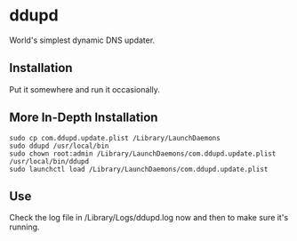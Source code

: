 ddupd
=====

World's simplest dynamic DNS updater.


Installation
------------

Put it somewhere and run it occasionally.


More In-Depth Installation
--------------------------

	sudo cp com.ddupd.update.plist /Library/LaunchDaemons
	sudo ddupd /usr/local/bin
	sudo chown root:admin /Library/LaunchDaemons/com.ddupd.update.plist /usr/local/bin/ddupd
	sudo launchctl load /Library/LaunchDaemons/com.ddupd.update.plist


Use
---

Check the log file in /Library/Logs/ddupd.log now and then to make sure it's running.